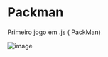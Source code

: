 # Packman
Primeiro jogo em .js ( PackMan)


![image](https://github.com/lusquiinhaa/Packman/assets/101532817/ecf8b182-e0e6-4f60-bd99-a0a04b090948)
